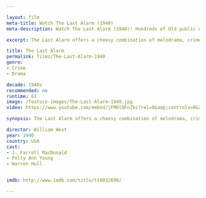 ```yaml
---

layout: film
meta-title: Watch The Last Alarm (1940)
meta-description: Watch The Last Alarm (1940)! Hundreds of Old public domain movies at La Filmothèque.

excerpt: The Last Alarm offers a cheesy combination of melodrama, crime and comedy.  J. Farrell McDonald plays A veteran fireman who is forced to retire by the Fire Department but still yearns for action. Luckily, he is soon hired by a young insurance investigator to look into series of arsons.

title: The Last Alarm
permalink: films/The-Last-Alarm-1940
genre:
- Crime
- Drama

decade: 1940s
recommended: no
runtime: 61
image: /feature-images/The-Last-Alarm-1940.jpg
video: https://www.youtube.com/embed/jFM6lQFnZkc?rel=0&amp;controls=0&amp;showinfo=0

synopsis: The Last Alarm offers a cheesy combination of melodrama, crime and comedy.  J. Farrell McDonald plays A veteran fireman who is forced to retire by the Fire Department but still yearns for action. Luckily, he is soon hired by a young insurance investigator to look into series of arsons.

director: William West
year: 1940
country: USA
cast:
- J. Farrell MacDonald
- Polly Ann Young
- Warren Hull


imdb: http://www.imdb.com/title/tt0032690/

---
```


